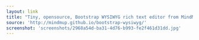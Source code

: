 ```yaml
---
layout: link
title: "Tiny, opensource, Bootstrap WYSIWYG rich text editor from MindMup"
source: 'http://mindmup.github.io/bootstrap-wysiwyg/'
screenshot: 'screenshots/2968a54d-ba31-4d76-b993-fe2f461d31dd.jpg'
---
```


